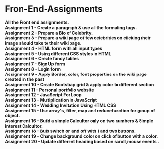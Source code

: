 # Fron-End-Assignments 
<b>All the Front end assignments.</b> <br>
<b>Assignment 1 - Create a paragraph & use all the formating tags. </b><br>
<b>Assignment 2 - Prepare a Bio of Celebrity.</b><br>
<b>Assignment 3 - Prepare a wiki page of few celebrities on clicking their image should take to their wiki page.</b><br>
<b>Assignment 4 - HTML form with all input types </b> <br>
<b>Assignment 5 - Using different CSS styles in HTML  </b> <br>
<b>Assignment 6 - Create fancy tables </b> <br>
<b>Assignment 7 - Sign Up form</b> <br>
<b>Assignment 8 - Login form</b> <br>
<b>Assignment 9 - Apply Border, color, font properties on the wiki page created in the past</b> <br>
<b>Assignment 10 - Create Bootstrap grid & apply color to different section </b> <br>
<b>Assignment 11 - Personal portfolio website </b> <br>
<b>Assignment 12 - JavaScript For Loop </b> <br>
<b>Assignment 13 - Multiplication in JavaScript </b> <br>
<b>Assignment 14 - Wedding Invitation Using HTML CSS </b> <br>
<b>Assignment 15 - Use array's, filter, map and reducefunction for group of object. </b> <br>
<b>Assignment 16 - Build a simple Calcultor only on two numbers & Simple interest Calcultor. </b> <br>
<b>Assignment 18 - Bulb switch on and off with 1 and two buttons. </b> <br>
<b>Assignment 19 - Change background color on click of button with a color. </b> <br>
<b>Assignment 20 - Update different heading based on scroll,mouse events . </b> <br>
<!-- <b>Assignment 21 - </b> <br> -->


